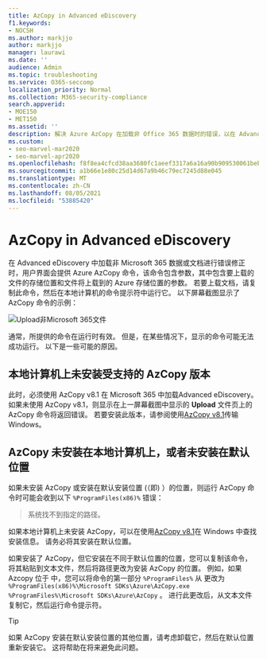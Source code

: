 ```yaml
---
title: AzCopy in Advanced eDiscovery
f1.keywords:
- NOCSH
ms.author: markjjo
author: markjjo
manager: laurawi
ms.date: ''
audience: Admin
ms.topic: troubleshooting
ms.service: O365-seccomp
localization_priority: Normal
ms.collection: M365-security-compliance
search.appverid:
- MOE150
- MET150
ms.assetid: ''
description: 解决 Azure AzCopy 在加载非 Office 365 数据时的错误，以在 Advanced eDiscovery。
ms.custom:
- seo-marvel-mar2020
- seo-marvel-apr2020
ms.openlocfilehash: f8f8ea4cfcd38aa3680fc1aeef3317a6a16a90b909530061beb6c03a95a45f89
ms.sourcegitcommit: a1b66e1e80c25d14d67a9b46c79ec7245d88e045
ms.translationtype: MT
ms.contentlocale: zh-CN
ms.lasthandoff: 08/05/2021
ms.locfileid: "53885420"
---
```

# <a name="troubleshoot-azcopy-in-advanced-ediscovery"></a>AzCopy in Advanced eDiscovery

在 Advanced eDiscovery 中加载非 Microsoft 365 数据或文档进行错误修正时，用户界面会提供 Azure AzCopy 命令，该命令包含参数，其中包含要上载的文件的存储位置和文件将上载到的 Azure 存储位置的参数。 若要上载文档，请复制此命令，然后在本地计算机的命令提示符中运行它。  以下屏幕截图显示了 AzCopy 命令的示例：

![Upload非Microsoft 365文件](../media/46ba68f6-af11-4e70-bb91-5fc7973516e3.png)

通常，所提供的命令在运行时有效。 但是，在某些情况下，显示的命令可能无法成功运行。 以下是一些可能的原因。

## <a name="the-supported-version-of-azcopy-isnt-installed-on-the-local-computer"></a>本地计算机上未安装受支持的 AzCopy 版本

此时，必须使用 AzCopy v8.1 在 Microsoft 365 中加载Advanced eDiscovery。 如果未使用 AzCopy v8.1，则显示在上一屏幕截图中显示的 **Upload** 文件页上的 AzCopy 命令将返回错误。 若要安装此版本，请参阅使用[AzCopy v8.1](/previous-versions/azure/storage/storage-use-azcopy)传输Windows。

## <a name="azcopy-isnt-installed-on-the-local-computer-or-its-not-installed-in-the-default-location"></a>AzCopy 未安装在本地计算机上，或者未安装在默认位置

如果未安装 AzCopy 或安装在默认安装位置 (（即) ）的位置，则运行 AzCopy 命令时可能会收到以下 `%ProgramFiles(x86)%` 错误：

> 系统找不到指定的路径。

如果本地计算机上未安装 AzCopy，可以在使用[AzCopy v8.1](/previous-versions/azure/storage/storage-use-azcopy)在 Windows 中查找安装信息。 请务必将其安装在默认位置。

如果安装了 AzCopy，但它安装在不同于默认位置的位置，您可以复制该命令，将其粘贴到文本文件，然后将路径更改为安装 AzCopy 的位置。 例如，如果 Azcopy 位于 中，您可以将命令的第一部分 `%ProgramFiles%` 从 更改为 `%ProgramFiles(x86)%\Microsoft SDKs\Azure\AzCopy.exe` `%ProgramFiles%\Microsoft SDKs\Azure\AzCopy` 。 进行此更改后，从文本文件复制它，然后运行命令提示符。

> [!TIP]
> 如果 AzCopy 安装在默认安装位置的其他位置，请考虑卸载它，然后在默认位置重新安装它。 这将帮助在将来避免此问题。